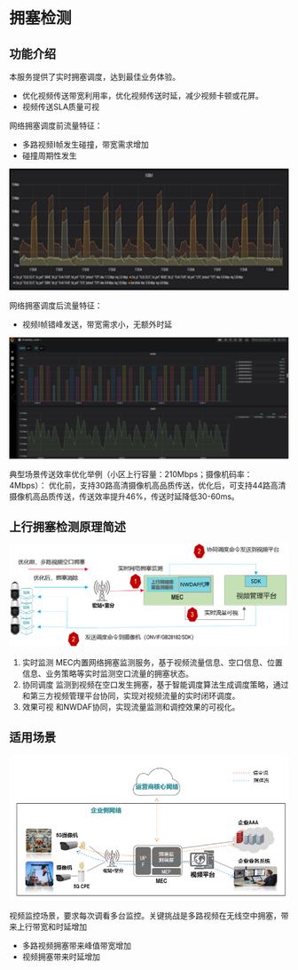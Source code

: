 # 拥塞检测
## 功能介绍
本服务提供了实时拥塞调度，达到最佳业务体验。
* 优化视频传送带宽利用率，优化视频传送时延，减少视频卡顿或花屏。
* 视频传送SLA质量可视

网络拥塞调度前流量特征：
* 多路视频I帧发生碰撞，带宽需求增加
* 碰撞周期性发生

![alt 网络拥塞调度前流量特征图](images/网络拥塞调度前流量特征图.png)

网络拥塞调度后流量特征：
* 视频I帧错峰发送，带宽需求小，无额外时延

![alt 网络拥塞调度后流量特征图](images/网络拥塞调度后流量特征图.png)

典型场景传送效率优化举例（小区上行容量：210Mbps；摄像机码率：4Mbps）：
优化前，支持30路高清摄像机高品质传送，优化后，可支持44路高清摄像机高品质传送，传送效率提升46%，传送时延降低30-60ms。

## 上行拥塞检测原理简述
![alt 上行拥塞检测方案图](images/上行拥塞检测方案图.png)
1. 实时监测
MEC内置网络拥塞监测服务，基于视频流量信息、空口信息、位置信息、业务策略等实时监测空口流量的拥塞状态。
2. 协同调度
监测到视频在空口发生拥塞，基于智能调度算法生成调度策略，通过和第三方视频管理平台协同，实现对视频流量的实时闭环调度。
3. 效果可视
和NWDAF协同，实现流量监测和调控效果的可视化。

## 适用场景
![alt 上行拥塞检测场景图](images/上行拥塞检测场景图.png)

视频监控场景，要求每次调看多台监控。关键挑战是多路视频在无线空中拥塞，带来上行带宽和时延增加
* 多路视频拥塞带来峰值带宽增加
* 视频拥塞带来时延增加